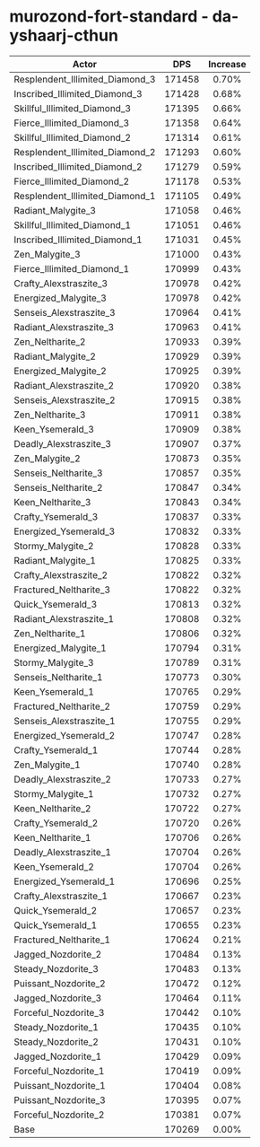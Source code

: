 # murozond-fort-standard - da-yshaarj-cthun
| Actor | DPS | Increase |
|---|:---:|:---:|
|Resplendent_Illimited_Diamond_3|171458|0.70%|
|Inscribed_Illimited_Diamond_3|171428|0.68%|
|Skillful_Illimited_Diamond_3|171395|0.66%|
|Fierce_Illimited_Diamond_3|171358|0.64%|
|Skillful_Illimited_Diamond_2|171314|0.61%|
|Resplendent_Illimited_Diamond_2|171293|0.60%|
|Inscribed_Illimited_Diamond_2|171279|0.59%|
|Fierce_Illimited_Diamond_2|171178|0.53%|
|Resplendent_Illimited_Diamond_1|171105|0.49%|
|Radiant_Malygite_3|171058|0.46%|
|Skillful_Illimited_Diamond_1|171051|0.46%|
|Inscribed_Illimited_Diamond_1|171031|0.45%|
|Zen_Malygite_3|171000|0.43%|
|Fierce_Illimited_Diamond_1|170999|0.43%|
|Crafty_Alexstraszite_3|170978|0.42%|
|Energized_Malygite_3|170978|0.42%|
|Senseis_Alexstraszite_3|170964|0.41%|
|Radiant_Alexstraszite_3|170963|0.41%|
|Zen_Neltharite_2|170933|0.39%|
|Radiant_Malygite_2|170929|0.39%|
|Energized_Malygite_2|170925|0.39%|
|Radiant_Alexstraszite_2|170920|0.38%|
|Senseis_Alexstraszite_2|170915|0.38%|
|Zen_Neltharite_3|170911|0.38%|
|Keen_Ysemerald_3|170909|0.38%|
|Deadly_Alexstraszite_3|170907|0.37%|
|Zen_Malygite_2|170873|0.35%|
|Senseis_Neltharite_3|170857|0.35%|
|Senseis_Neltharite_2|170847|0.34%|
|Keen_Neltharite_3|170843|0.34%|
|Crafty_Ysemerald_3|170837|0.33%|
|Energized_Ysemerald_3|170832|0.33%|
|Stormy_Malygite_2|170828|0.33%|
|Radiant_Malygite_1|170825|0.33%|
|Crafty_Alexstraszite_2|170822|0.32%|
|Fractured_Neltharite_3|170822|0.32%|
|Quick_Ysemerald_3|170813|0.32%|
|Radiant_Alexstraszite_1|170808|0.32%|
|Zen_Neltharite_1|170806|0.32%|
|Energized_Malygite_1|170794|0.31%|
|Stormy_Malygite_3|170789|0.31%|
|Senseis_Neltharite_1|170773|0.30%|
|Keen_Ysemerald_1|170765|0.29%|
|Fractured_Neltharite_2|170759|0.29%|
|Senseis_Alexstraszite_1|170755|0.29%|
|Energized_Ysemerald_2|170747|0.28%|
|Crafty_Ysemerald_1|170744|0.28%|
|Zen_Malygite_1|170740|0.28%|
|Deadly_Alexstraszite_2|170733|0.27%|
|Stormy_Malygite_1|170732|0.27%|
|Keen_Neltharite_2|170722|0.27%|
|Crafty_Ysemerald_2|170720|0.26%|
|Keen_Neltharite_1|170706|0.26%|
|Deadly_Alexstraszite_1|170704|0.26%|
|Keen_Ysemerald_2|170704|0.26%|
|Energized_Ysemerald_1|170696|0.25%|
|Crafty_Alexstraszite_1|170667|0.23%|
|Quick_Ysemerald_2|170657|0.23%|
|Quick_Ysemerald_1|170655|0.23%|
|Fractured_Neltharite_1|170624|0.21%|
|Jagged_Nozdorite_2|170484|0.13%|
|Steady_Nozdorite_3|170483|0.13%|
|Puissant_Nozdorite_2|170472|0.12%|
|Jagged_Nozdorite_3|170464|0.11%|
|Forceful_Nozdorite_3|170442|0.10%|
|Steady_Nozdorite_1|170435|0.10%|
|Steady_Nozdorite_2|170431|0.10%|
|Jagged_Nozdorite_1|170429|0.09%|
|Forceful_Nozdorite_1|170419|0.09%|
|Puissant_Nozdorite_1|170404|0.08%|
|Puissant_Nozdorite_3|170395|0.07%|
|Forceful_Nozdorite_2|170381|0.07%|
|Base|170269|0.00%|
